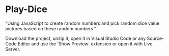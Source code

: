 # Play-Dice
"Using JavaScript to create random numbers and pick random dice value pictures based on these random numbers."

Download the project, unzip it, open it in Visual Studio Code or any Source-Code Editor and use the 'Show Preview' extension or open it with Live Server.
